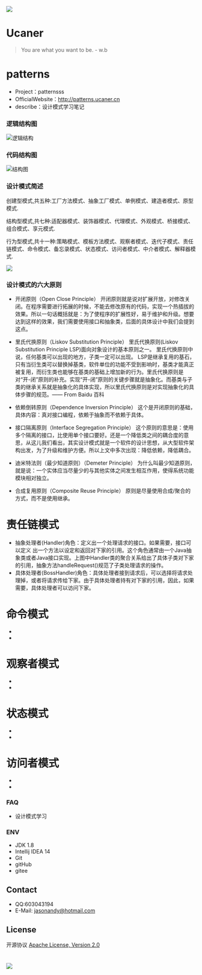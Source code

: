 ![](http://upload-images.jianshu.io/upload_images/7802425-9eb1bcd006e34aa6.png?imageMogr2/auto-orient/strip%7CimageView2/2/w/1240)

# Ucaner
> You are what you want to be. - w.b


# patterns
* Project：patternsss
* OfficialWebsite：http://patterns.ucaner.cn
* describe：设计模式学习笔记

### 逻辑结构图
![逻辑结构](http://upload-images.jianshu.io/upload_images/7802425-5d6b679ecdac9f47.png?imageMogr2/auto-orient/strip%7CimageView2/2/w/1240)

### 代码结构图
![结构图](http://upload-images.jianshu.io/upload_images/7802425-677a863b9d4690d0.png?imageMogr2/auto-orient/strip%7CimageView2/2/w/1240)

### 设计模式简述

创建型模式,共五种:工厂方法模式、抽象工厂模式、单例模式、建造者模式、原型模式.

结构型模式,共七种:适配器模式、装饰器模式、代理模式、外观模式、桥接模式、组合模式、享元模式.

行为型模式,共十一种:策略模式、模板方法模式、观察者模式、迭代子模式、责任链模式、命令模式、备忘录模式、状态模式、访问者模式、中介者模式、解释器模式.

![](http://upload-images.jianshu.io/upload_images/7802425-a9ff358ab460d0f9.png?imageMogr2/auto-orient/strip%7CimageView2/2/w/1240)

### 设计模式的六大原则
* 开闭原则（Open Close Principle）
	开闭原则就是说对扩展开放，对修改关闭。在程序需要进行拓展的时候，不能去修改原有的代码，实现一个热插拔的效果。所以一句话概括就是：为了使程序的扩展性好，易于维护和升级。想要达到这样的效果，我们需要使用接口和抽象类，后面的具体设计中我们会提到这点。

* 里氏代换原则（Liskov Substitution Principle）
	里氏代换原则(Liskov Substitution Principle LSP)面向对象设计的基本原则之一。 里氏代换原则中说，任何基类可以出现的地方，子类一定可以出现。 LSP是继承复用的基石，只有当衍生类可以替换掉基类，软件单位的功能不受到影响时，基类才能真正被复用，而衍生类也能够在基类的基础上增加新的行为。里氏代换原则是对“开-闭”原则的补充。实现“开-闭”原则的关键步骤就是抽象化。而基类与子类的继承关系就是抽象化的具体实现，所以里氏代换原则是对实现抽象化的具体步骤的规范。—— From Baidu 百科

* 依赖倒转原则（Dependence Inversion Principle）
	这个是开闭原则的基础，具体内容：真对接口编程，依赖于抽象而不依赖于具体。

* 接口隔离原则（Interface Segregation Principle）
	这个原则的意思是：使用多个隔离的接口，比使用单个接口要好。还是一个降低类之间的耦合度的意思，从这儿我们看出，其实设计模式就是一个软件的设计思想，从大型软件架构出发，为了升级和维护方便。所以上文中多次出现：降低依赖，降低耦合。

* 迪米特法则（最少知道原则）（Demeter Principle）
	为什么叫最少知道原则，就是说：一个实体应当尽量少的与其他实体之间发生相互作用，使得系统功能模块相对独立。

* 合成复用原则（Composite Reuse Principle）
	原则是尽量使用合成/聚合的方式，而不是使用继承。

# 责任链模式
* 抽象处理者(Handler)角色：定义出一个处理请求的接口。如果需要，接口可以定义 出一个方法以设定和返回对下家的引用。这个角色通常由一个Java抽象类或者Java接口实现。上图中Handler类的聚合关系给出了具体子类对下家的引用，抽象方法handleRequest()规范了子类处理请求的操作。
* 具体处理者(BossHandler)角色：具体处理者接到请求后，可以选择将请求处理掉，或者将请求传给下家。由于具体处理者持有对下家的引用，因此，如果需要，具体处理者可以访问下家。


# 命令模式
*
*

# 观察者模式
*
*

# 状态模式
*
*

# 访问者模式
*
*



### FAQ

- 设计模式学习

### ENV
- JDK 1.8
- Intellij IDEA 14
- Git
- gitHub
- gitee

## Contact
- QQ:603043194
- E-Mail: jasonandy@hotmail.com

## License
开源协议 [Apache License, Version 2.0](http://www.apache.org/licenses/LICENSE-2.0.html)

#
![](http://upload-images.jianshu.io/upload_images/7802425-bb910b4ae954107a.png?imageMogr2/auto-orient/strip%7CimageView2/2/w/1240)